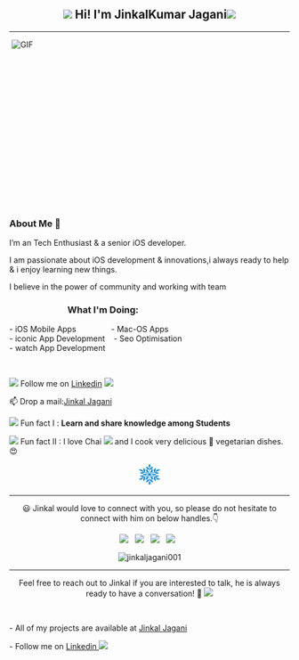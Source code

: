 <h2 align="center"><img src="https://media.giphy.com/media/hvRJCLFzcasrR4ia7z/giphy.gif" width="50"> Hi! I'm 
JinkalKumar Jagani<img src="https://i.pinimg.com/originals/8a/a4/59/8aa4595fb24b6ed585dddac4622b2445.gif" width="80"></h2>

- - -

<img align="right" alt="GIF" src="https://thumbs.gfycat.com/EvilNextDevilfish-size_restricted.gif" width="500" height="320" style="max-width:100%;">

### About Me 🚀
<p>I’m an Tech Enthusiast & a senior iOS developer. </br></p>
<p>I am passionate about iOS development & innovations,i always ready to help  & i enjoy learning new things. </br></p>
<p>I believe in the power of community and working with team</p>   
<h3>
    &nbsp;&nbsp;&nbsp;&nbsp;&nbsp;&nbsp;&nbsp;&nbsp;&nbsp;&nbsp;&nbsp;&nbsp;&nbsp;&nbsp;&nbsp;&nbsp;&nbsp;&nbsp;&nbsp;&nbsp;&nbsp;&nbsp;&nbsp;&nbsp;&nbsp;&nbsp;&nbsp;What I'm Doing:
</h3>
<p>
    - iOS Mobile Apps &nbsp;&nbsp;&nbsp;&nbsp;&nbsp;&nbsp;&nbsp;&nbsp;&nbsp;&nbsp;&nbsp;&nbsp;&nbsp;&nbsp;&nbsp;- Mac-OS Apps <br>
    - iconic App Development&nbsp;&nbsp;&nbsp;&nbsp;- Seo Optimisation <br>
    - watch App Development   
</p>
<br>

 <img src="https://media.giphy.com/media/d9IfL7seBexHLct75B/giphy.gif" width="15"> Follow me on [Linkedin](https://www.linkedin.com/in/jinkal-jagani-6a9b0766) <img src="https://media.giphy.com/media/dxn6fRlTIShoeBr69N/giphy.gif" width="15">

📫 Drop a mail:<a href="mailto:jagani.jinkal105@gmail.com" target=_blank rel=noopener>Jinkal Jagani<a>

<img src="https://media.giphy.com/media/l4FGDXzlX3p5U9zJS/giphy.gif" width="20"> Fun fact I : **Learn and share knowledge among Students**

<img src="https://media.giphy.com/media/l4FGDXzlX3p5U9zJS/giphy.gif" width="20"> Fun fact II : I love Chai <img src="https://cdn.pixabay.com/photo/2019/12/06/04/03/tea-4676561_960_720.png" width="15"> and I cook very delicious 🌱 vegetarian dishes. 😍

</div>

<div align="center">
  
  <img align="center" a href='https://archiveprogram.github.com/'><img src='https://raw.githubusercontent.com/acervenky/animated-github-badges/master/assets/acbadge.gif' width='40' height='40'></a>
 

- - -
<p align="center"> 😃 Jinkal would love to connect with you, so please do not hesitate to connect with him on below handles.👇</p>

<p align="center">
  <a href="https://www.instagram.com/jinkal__patel" target=_blank rel=noopener><img src="https://upload.wikimedia.org/wikipedia/commons/thumb/e/e7/Instagram_logo_2016.svg/768px-Instagram_logo_2016.svg.png" width="25"></img></a>&nbsp;&nbsp;
  <a href="https://www.linkedin.com/in/jinkal-jagani-6a9b0766" target=_blank rel=noopener><img src="https://www.felberpr.com/wp-content/uploads/linkedin-logo.png" width="25"></img></a>&nbsp;&nbsp;
  <a href="mailto:jagani.jinkal105@gmail.com" target=_blank rel=noopener><img src="https://image.flaticon.com/icons/png/512/281/281769.png" width="25"></img></a>&nbsp;&nbsp;
  <a href="https://www.facebook.com/jinkal.jagani.9" target=_blank rel=noopener><img src="https://www.miscarriageassociation.org.uk/wp-content/uploads/2019/10/Facebook-Logo.png" width="25"></img></a>&nbsp;&nbsp;
  
  
</p>
<p align="center"> <img src="https://komarev.com/ghpvc/?username=jinkaljagani001&label=Profile%20views&color=0e75b6&style=flat" alt="jinkaljagani001" /> </p>

- - -
<p align="center">
  Feel free to reach out to Jinkal if you are interested to talk, he is always ready to have a conversation! 💯&nbsp;<img src="https://media.giphy.com/media/dxn6fRlTIShoeBr69N/giphy.gif" width="15">
</p>
<br>
<p align="left">
- <!--👨‍💻--> All of my projects are available at <a href="https://jinkaljagani001.github.io/" target="_blank">Jinkal Jagani</a></p>
<p align="left">
- <!--📝--> Follow me on <a href="https://www.linkedin.com/in/jinkal-jagani-6a9b0766/" target="_blank">Linkedin&nbsp;<img src="https://media.giphy.com/media/dxn6fRlTIShoeBr69N/giphy.gif" width="15"></a></p>

